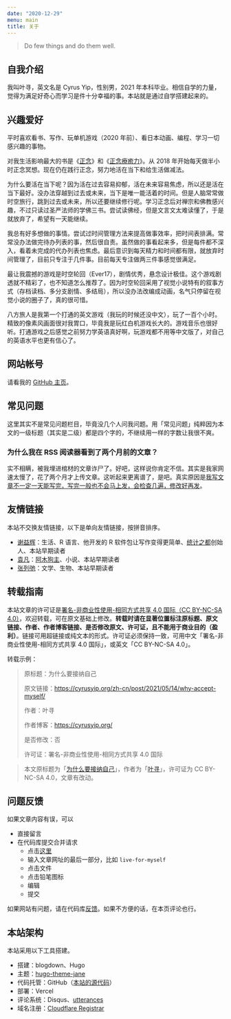 ```yaml
---
date: "2020-12-29"
menu: main
title: 关于
---
```


> Do few things and do them well.

## 自我介绍

我叫叶寻，英文名是 Cyrus Yip，性别男，2021 年本科毕业。相信自学的力量，觉得为满足好奇心而学习是件十分幸福的事。本站就是通过自学搭建起来的。

## 兴趣爱好

平时喜欢看书、写作、玩单机游戏（2020 年前）、看日本动画、编程、学习一切感兴趣的事物。

对我生活影响最大的书是《[正念](https://book.douban.com/subject/3681639/)》和《[正念療癒力](https://book.douban.com/subject/25800318/)》。从 2018 年开始每天做半小时正念冥想。现在仍在践行正念，努力地活在当下和给生活做减法。

为什么要活在当下呢？因为活在过去容易抑郁，活在未来容易焦虑，所以还是活在当下最好。没办法穿越到过去或未来，当下是唯一能活着的时间。但是人脑常常做时空旅行，跳到过去或未来，所以还要继续修行呢。学习正念后对禅宗和佛教感兴趣，不过只读过圣严法师的学佛三书。尝试读佛经，但是文言文太难读懂了，于是就放弃了，希望有一天能继续。

我总有好多想做的事情。尝试过时间管理方法来提高做事效率，把时间表排满。常常没办法做完待办列表的事，然后很自责。虽然做的事看起来多，但是每件都不深入，看着未完成的代办列表也焦虑。最后意识到每天精力和时间都有限，就放弃时间管理了，目前只专注于几件事。目前每天专注做两三件事感觉很满足。

最让我震撼的游戏是时空轮回（Ever17），剧情优秀，悬念设计极佳。这个游戏剧透就不精彩了，也不知道怎么推荐了。因为时空轮回采用了视觉小说特有的叙事方式（存档读档、多分支剧情、多结局），所以没办法改编成动画，名气只停留在视觉小说的圈子了，真的很可惜。

八方旅人是我第一个打通的英文游戏（我玩的时候还没中文），玩了一百个小时。精致的像素风画面很对我胃口，毕竟我是玩红白机游戏长大的。游戏音乐也很好听。打通游戏之后感觉之前努力学英语真好啊，玩游戏都不用等中文版了，对自己的英语水平也更有信心了。

## 网站帐号

请看我的 [GitHub 主页](https://github.com/CyrusYip/CyrusYip)。

## 常见问题

这里其实不是常见问题栏目，毕竟没几个人问我问题。用「常见问题」纯粹因为本文的一级标题（其实是二级）都是四个字的，不继续用一样的字数让我很不爽。

### 为什么我在 RSS 阅读器看到了两个月前的文章？

实不相瞒，被我埋进棺材的文章诈尸了。好吧，这样说你肯定不信。其实是我家网速太慢了，花了两个月才上传文章。这听起来更离谱了，是吧。真实原因是[我写文章不一定一天能写完，写完一般也不会马上发，会检查几遍，修改好再发](http://disq.us/p/2fpetao)。

## 友情链接

本站不交换友情链接，以下是单向友情链接，按拼音排序。

- [谢益辉](https://yihui.org/)：生活、R 语言、他开发的 R 软件包让写作变得更简单、[统计之都](https://cosx.org/)创始人、本站早期读者
- [袁凡](https://yuanfan.vercel.app/)：[阿木狗主](https://yuanfan.vercel.app/posts/my-dog/)、小说、本站早期读者
- [张列弛](https://www.liechi.org/)：文学、生物、本站早期读者

## 转载指南

本站文章的许可证是[署名-非商业性使用-相同方式共享 4.0 国际（CC BY-NC-SA 4.0）](https://creativecommons.org/licenses/by-nc-sa/4.0/deed.zh)，欢迎转载，可在原文基础上修改。**转载时请在显著位置标注原标题、原文链接、作者、作者博客链接、是否修改原文、许可证，且不能用于商业目的（盈利）**。链接可用超链接或纯文本的形式。许可证必须保持一致，可用中文「署名-非商业性使用-相同方式共享 4.0 国际」，或英文「CC BY-NC-SA 4.0」。

转载示例：

> 原标题：为什么要接纳自己
>
> 原文链接：https://cyrusyip.org/zh-cn/post/2021/05/14/why-accept-myself/
>
> 作者：叶寻
>
> 作者博客：https://cyrusyip.org/
>
> 是否修改：否
>
> 许可证：署名-非商业性使用-相同方式共享 4.0 国际

> 本文原标题为「[为什么要接纳自己](https://cyrusyip.org/post/2021/05/14/why-accept-myself/)」，作者为「[叶寻](https://cyrusyip.org/)」，许可证为 CC BY-NC-SA 4.0，文章有改动。

## 问题反馈

如果文章内容有误，可以

- 直接留言
- 在代码库提交合并请求
    - 点击[这里](https://github.com/CyrusYip/cyrusyip-blog/find/main)
    - 输入文章网址的最后一部分，比如 `live-for-myself`
    - 点击文件
    - 点击铅笔图标
    - 编辑
    - 提交

如果网站有问题，请在代码库[反馈](https://github.com/CyrusYip/cyrusyip-blog/issues)。如果不方便的话，在本页评论也行。

## 本站架构

本站采用以下工具搭建。

- 搭建：blogdown、Hugo
- 主题：[hugo-theme-jane](https://github.com/xianmin/hugo-theme-jane)
- 代码托管：GitHub（[本站的源代码](https://github.com/CyrusYip/cyrusyip-blog)）
- 部署：Vercel
- 评论系统：Disqus、[utterances](https://github.com/utterance/utterances)
- 域名注册：[Cloudflare Registrar](https://www.cloudflare.com/products/registrar/)

